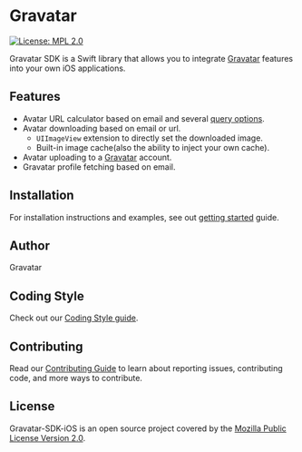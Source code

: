 # Gravatar

[![License: MPL 2.0](https://img.shields.io/badge/License-MPL_2.0-brightgreen.svg)](https://opensource.org/licenses/MPL-2.0)


Gravatar SDK is a Swift library that allows you to integrate [Gravatar](https://gravatar.com/) features into your own iOS applications.

## Features

- Avatar URL calculator based on email and several [query options](https://docs.gravatar.com/general/images/).
- Avatar downloading based on email or url.
  - `UIImageView` extension to directly set the downloaded image.
  - Built-in image cache(also the ability to inject your own cache).
- Avatar uploading to a [Gravatar](https://gravatar.com/) account.
- Gravatar profile fetching based on email.

## Installation

For installation instructions and examples, see out [getting started](Sources/Gravatar/Gravatar.docc/GettingStarted.md) guide.

## Author

Gravatar

## Coding Style

Check out our [Coding Style guide](CODINGSTYLE.md).

## Contributing

Read our [Contributing Guide](CONTRIBUTING.md) to learn about reporting issues, contributing code, and more ways to contribute.

## License

Gravatar-SDK-iOS is an open source project covered by the [Mozilla Public License Version 2.0](LICENSE.md).
